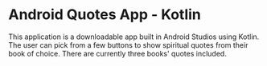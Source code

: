 # Android Quotes App - Kotlin
 This application is a downloadable app built in Android Studios using Kotlin. The user can pick from a few buttons to show spiritual quotes from their book of choice. There are currently three books' quotes included.
